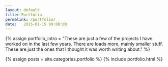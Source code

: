 ```yaml
---
layout: default
title: Portfolio
permalink: /portfolio/
date:   2015-01-15 09:00:00
---
```


{% assign portfolio_intro = "These are just a few of the projects I have worked on in the last few years. There are loads more, mainly smaller stuff. These are just the ones that I thought it was worth writing about." %}

{% assign posts = site.categories.portfolio %}
{% include portfolio.html %}